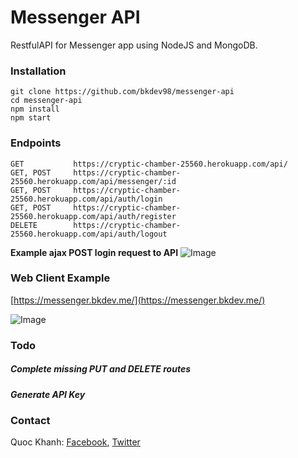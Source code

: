 # Messenger API
RestfulAPI for Messenger app using NodeJS and MongoDB.

### Installation
  ```
  git clone https://github.com/bkdev98/messenger-api
  cd messenger-api
  npm install
  npm start
  ```
### Endpoints
  ```
  GET           https://cryptic-chamber-25560.herokuapp.com/api/
  GET, POST     https://cryptic-chamber-25560.herokuapp.com/api/messenger/:id
  GET, POST     https://cryptic-chamber-25560.herokuapp.com/api/auth/login
  GET, POST     https://cryptic-chamber-25560.herokuapp.com/api/auth/register
  DELETE        https://cryptic-chamber-25560.herokuapp.com/api/auth/logout
  ```
  **Example ajax POST login request to API**
  ![Image](https://github.com/bkdev98/messenger-web-client/blob/master/Screen%20Shot%202017-03-19%20at%2022.51.38.png)
### Web Client Example
  [https://messenger.bkdev.me/](https://messenger.bkdev.me/)

  ![Image](https://github.com/bkdev98/messenger-web-client/blob/master/Screen%20Shot%202017-03-19%20at%2018.16.55.png)
### Todo
  ##### Complete missing PUT and DELETE routes
  ##### Generate API Key
### Contact
  Quoc Khanh:
  [Facebook](https://fb.com/bkdev98), 
  [Twitter](https://twitter.com/bkdev98)
